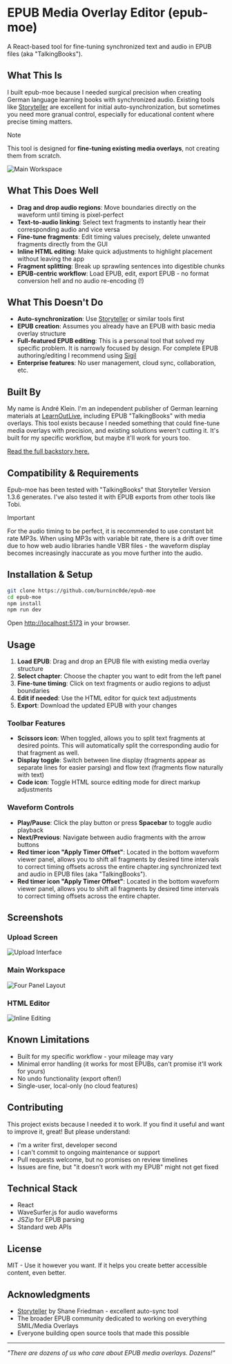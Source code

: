 # EPUB Media Overlay Editor (epub-moe)

A React-based tool for fine-tuning synchronized text and audio in EPUB files (aka "TalkingBooks").

## What This Is

I built epub-moe because I needed surgical precision when creating German language learning books with synchronized audio. Existing tools like [Storyteller](https://gitlab.com/storyteller-platform/storyteller) are excellent for initial auto-synchronization, but sometimes you need more granual control, especially for educational content where precise timing matters.

> [!NOTE]
> This tool is designed for **fine-tuning existing media overlays**, not creating them from scratch.

![Main Workspace](screenshots/main-workspace.png)

## What This Does Well

- **Drag and drop audio regions**: Move boundaries directly on the waveform until timing is pixel-perfect
- **Text-to-audio linking**: Select text fragments to instantly hear their corresponding audio and vice versa  
- **Fine-tune fragments**: Edit timing values precisely, delete unwanted fragments directly from the GUI
- **Inline HTML editing**: Make quick adjustments to highlight placement without leaving the app
- **Fragment splitting**: Break up sprawling sentences into digestible chunks
- **EPUB-centric workflow**: Load EPUB, edit, export EPUB - no format conversion hell and no audio re-encoding (!)

## What This Doesn't Do

- **Auto-synchronization**: Use [Storyteller](https://gitlab.com/storyteller-platform/storyteller) or similar tools first
- **EPUB creation**: Assumes you already have an EPUB with basic media overlay structure
- **Full-featured EPUB editing**: This is a personal tool that solved my specific problem. It is narrowly focused by design. For complete EPUB authoring/editing I recommend using [Sigil](https://sigil-ebook.com/)
- **Enterprise features**: No user management, cloud sync, collaboration, etc.

## Built By

My name is André Klein. I'm an independent publisher of German learning materials at [LearnOutLive](https://learnoutlive.com), including EPUB "TalkingBooks" with media overlays. This tool exists because I needed something that could fine-tune media overlays with precision, and existing solutions weren't cutting it. It's built for my specific workflow, but maybe it'll work for yours too.

[Read the full backstory here.](https://andreklein.net/why-i-built-my-own-epub-media-overlay-editor/)

## Compatibility & Requirements

Epub-moe has been tested with "TalkingBooks" that Storyteller Version 1.3.6 generates. I've also tested it with EPUB exports from other tools like Tobi.


> [!IMPORTANT]
> For the audio timing to be perfect, it is recommended to use constant bit rate MP3s. When using MP3s with variable bit rate, there is a drift over time due to how web audio libraries handle VBR files - the waveform display becomes increasingly inaccurate as you move further into the audio.

## Installation & Setup

```bash
git clone https://github.com/burninc0de/epub-moe
cd epub-moe
npm install
npm run dev
```

Open [http://localhost:5173](http://localhost:5173) in your browser.

## Usage

1. **Load EPUB**: Drag and drop an EPUB file with existing media overlay structure
2. **Select chapter**: Choose the chapter you want to edit from the left panel
3. **Fine-tune timing**: Click on text fragments or audio regions to adjust boundaries
4. **Edit if needed**: Use the HTML editor for quick text adjustments  
5. **Export**: Download the updated EPUB with your changes

### Toolbar Features

- **Scissors icon**: When toggled, allows you to split text fragments at desired points. This will automatically split the corresponding audio for that fragment as well.
- **Display toggle**: Switch between line display (fragments appear as separate lines for easier parsing) and flow text (fragments flow naturally with text)
- **Code icon**: Toggle HTML source editing mode for direct markup adjustments

### Waveform Controls

- **Play/Pause**: Click the play button or press **Spacebar** to toggle audio playback
- **Next/Previous**: Navigate between audio fragments with the arrow buttons
- **Red timer icon "Apply Timer Offset"**: Located in the bottom waveform viewer panel, allows you to shift all fragments by desired time intervals to correct timing offsets across the entire chapter.ing synchronized text and audio in EPUB files (aka "TalkingBooks").
- **Red timer icon "Apply Timer Offset"**: Located in the bottom waveform viewer panel, allows you to shift all fragments by desired time intervals to correct timing offsets across the entire chapter.

## Screenshots

### Upload Screen
![Upload Interface](screenshots/upload.png)

### Main Workspace
![Four Panel Layout](screenshots/main-workspace.png)

### HTML Editor
![Inline Editing](screenshots/html-editor.png)

## Known Limitations

- Built for my specific workflow - your mileage may vary
- Minimal error handling (it works for most EPUBs, can't promise it'll work for yours)
- No undo functionality (export often!)
- Single-user, local-only (no cloud features)

## Contributing

This project exists because I needed it to work. If you find it useful and want to improve it, great! But please understand:

- I'm a writer first, developer second
- I can't commit to ongoing maintenance or support
- Pull requests welcome, but no promises on review timelines
- Issues are fine, but "it doesn't work with my EPUB" might not get fixed

## Technical Stack

- React
- WaveSurfer.js for audio waveforms
- JSZip for EPUB parsing
- Standard web APIs

## License

MIT - Use it however you want. If it helps you create better accessible content, even better.

## Acknowledgments

- [Storyteller](https://gitlab.com/storyteller-platform/storyteller) by Shane Friedman - excellent auto-sync tool
- The broader EPUB community dedicated to working on everything SMIL/Media Overlays
- Everyone building open source tools that made this possible

---

*"There are dozens of us who care about EPUB media overlays. Dozens!"*
